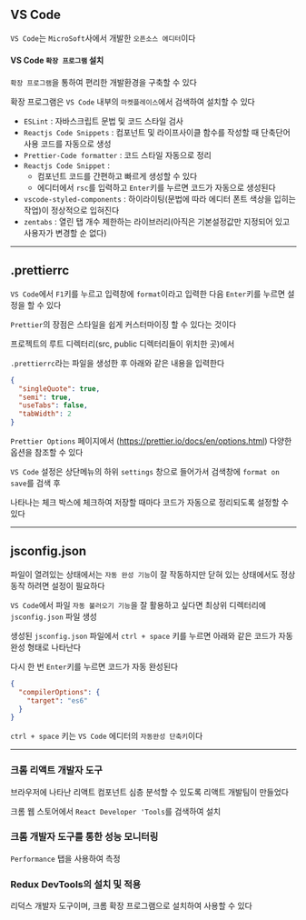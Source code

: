 ## VS Code  
  
`VS Code`는 `MicroSoft`사에서 개발한 `오픈소스 에디터`이다  
  
#### VS Code `확장 프로그램` 설치  
  
`확장 프로그램`을 통하여 편리한 개발환경을 구축할 수 있다  
  
확장 프로그램은 `VS Code` 내부의 `마켓플레이스`에서 검색하여 설치할 수 있다  
  
- `ESLint` : 자바스크립트 문법 및 코드 스타일 검사
- `Reactjs Code Snippets` : 컴포넌트 및 라이프사이클 함수를 작성할 때 단축단어 사용 코드를 자동으로 생성
- `Prettier-Code formatter` : 코드 스타일 자동으로 정리
- `Reactjs Code Snippet` :    
  - 컴포넌트 코드를 간편하고 빠르게 생성할 수 있다 
  - 에디터에서 `rsc`를 입력하고 `Enter`키를 누르면 코드가 자동으로 생성된다  
- `vscode-styled-components` : 하이라이팅(문법에 따라 에디터 폰트 색상을 입히는 작업)이 정상적으로 입혀진다
- `zentabs` : 열린 탭 개수 제한하는 라이브러리(아직은 기본설정값만 지정되어 있고 사용자가 변경할 순 없다)
  
---  
  
## .prettierrc
  
`VS Code`에서 `F1`키를 누르고 입력창에 `format`이라고 입력한 다음 `Enter`키를 누르면 설정을 할 수 있다  
  
`Prettier`의 장점은 스타일을 쉽게 커스터마이징 할 수 있다는 것이다  
  
프로젝트의 루트 디렉터리(src, public 디렉터리들이 위치한 곳)에서  
  
`.prettierrc`라는 파일을 생성한 후 아래와 같은 내용을 입력한다  
  
```json  
{
  "singleQuote": true,
  "semi": true,
  "useTabs": false,
  "tabWidth": 2
}
```  
  
`Prettier Options` 페이지에서 (https://prettier.io/docs/en/options.html) 다양한 옵션을 참조할 수 있다  
  
`VS Code` 설정은 상단메뉴의 하위 `settings` 창으로 들어가서 검색창에 `format on save`를 검색 후  
  
나타나는 체크 박스에 체크하여 저장할 때마다 코드가 자동으로 정리되도록 설정할 수 있다  
  
---  
  
## jsconfig.json  
  
파일이 열려있는 상태에서는 `자동 완성 기능`이 잘 작동하지만 닫혀 있는 상태에서도 정상동작 하려면 설정이 필요하다  
  
`VS Code`에서 파일 `자동 불러오기 기능`을 잘 활용하고 싶다면 최상위 디렉터리에 `jsconfig.json` 파일 생성  
  
생성된 `jsconfig.json` 파일에서 `ctrl + space` 키를 누르면 아래와 같은 코드가 자동완성 형태로 나타난다  
  
다시 한 번 `Enter`키를 누르면 코드가 자동 완성된다  
  
```json
{
  "compilerOptions": {
    "target": "es6"
  }
}
```
  
`ctrl + space` 키는 `VS Code` 에디터의 `자동완성 단축키`이다  
  
---  
  
### 크롬 리액트 개발자 도구
  
브라우저에  나타난 리액트 컴포넌트 심층 분석할 수 있도록 리액트 개발팀이 만들었다  
  
크롬 웹 스토어에서 `React Developer 'Tools`를 검색하여 설치  
  
### 크롬 개발자 도구를 통한 성능 모니터링
  
`Performance` 탭을 사용하여 측정  
  
### Redux DevTools의 설치 및 적용
  
리덕스 개발자 도구이며, 크롬 확장 프로그램으로 설치하여 사용할 수 있다

